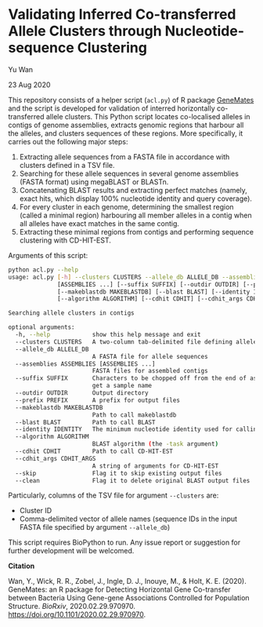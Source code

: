 # Validating Inferred Co-transferred Allele Clusters through Nucleotide-sequence Clustering

Yu Wan

23 Aug 2020



This repository consists of a helper script (`acl.py`) of R package [GeneMates](https://github.com/wanyuac/GeneMates) and the script is developed for validation of interred horizontally co-transferred allele clusters. This Python script locates co-localised alleles in contigs of genome assemblies, extracts genomic regions that harbour all the alleles, and clusters sequences of these regions. More specifically, it carries out the following major steps:

1. Extracting allele sequences from a FASTA file in accordance with clusters defined in a TSV file.
2. Searching for these allele sequences in several genome assemblies (FASTA format) using megaBLAST or BLASTn.
3. Concatenating BLAST results and extracting perfect matches (namely, exact hits, which display 100% nucleotide identity and query coverage).
4. For every cluster in each genome, determining the smallest region (called a minimal region) harbouring all member alleles in a contig when all alleles have exact matches in the same contig.
5. Extracting these minimal regions from contigs and performing sequence clustering with CD-HIT-EST.



Arguments of this script:

```bash
python acl.py --help
usage: acl.py [-h] --clusters CLUSTERS --allele_db ALLELE_DB --assemblies ASSEMBLIES
              [ASSEMBLIES ...] [--suffix SUFFIX] [--outdir OUTDIR] [--prefix PREFIX]
              [--makeblastdb MAKEBLASTDB] [--blast BLAST] [--identity IDENTITY]
              [--algorithm ALGORITHM] [--cdhit CDHIT] [--cdhit_args CDHIT_ARGS] [--skip] [--clean]

Searching allele clusters in contigs

optional arguments:
  -h, --help            show this help message and exit
  --clusters CLUSTERS   A two-column tab-delimited file defining allele clusters
  --allele_db ALLELE_DB
                        A FASTA file for allele sequences
  --assemblies ASSEMBLIES [ASSEMBLIES ...]
                        FASTA files for assembled contigs
  --suffix SUFFIX       Characters to be chopped off from the end of assembly filename in order to
                        get a sample name
  --outdir OUTDIR       Output directory
  --prefix PREFIX       A prefix for output files
  --makeblastdb MAKEBLASTDB
                        Path to call makeblastdb
  --blast BLAST         Path to call BLAST
  --identity IDENTITY   The minimum nucleotide identity used for calling a hit.
  --algorithm ALGORITHM
                        BLAST algorithm (the -task argument)
  --cdhit CDHIT         Path to call CD-HIT-EST
  --cdhit_args CDHIT_ARGS
                        A string of arguments for CD-HIT-EST
  --skip                Flag it to skip existing output files
  --clean               Flag it to delete original BLAST output files
```

Particularly, columns of the TSV file for argument `--clusters` are:

- Cluster ID
- Comma-delimited vector of allele names (sequence IDs in the input FASTA file specified by argument `--allele_db`)



This script requires BioPython to run. Any issue report or suggestion for further development will be welcomed.



**Citation**

Wan, Y., Wick, R. R., Zobel, J., Ingle, D. J., Inouye, M., & Holt, K. E. (2020). GeneMates: an R package for Detecting Horizontal Gene Co-transfer between Bacteria Using Gene-gene Associations Controlled for Population Structure. *BioRxiv*, 2020.02.29.970970. https://doi.org/10.1101/2020.02.29.970970.